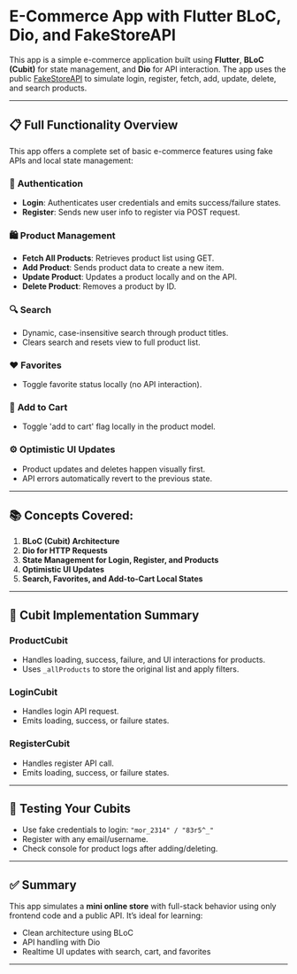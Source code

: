 # E-Commerce App with Flutter BLoC, Dio, and FakeStoreAPI

This app is a simple e-commerce application built using **Flutter**, **BLoC (Cubit)** for state management, and **Dio** for API interaction. The app uses the public [FakeStoreAPI](https://fakestoreapi.com/) to simulate login, register, fetch, add, update, delete, and search products.

---

## 📋 Full Functionality Overview

This app offers a complete set of basic e-commerce features using fake APIs and local state management:

### 🔐 **Authentication**

* **Login**: Authenticates user credentials and emits success/failure states.
* **Register**: Sends new user info to register via POST request.

### 🛍️ **Product Management**

* **Fetch All Products**: Retrieves product list using GET.
* **Add Product**: Sends product data to create a new item.
* **Update Product**: Updates a product locally and on the API.
* **Delete Product**: Removes a product by ID.

### 🔍 **Search**

* Dynamic, case-insensitive search through product titles.
* Clears search and resets view to full product list.

### ❤️ **Favorites**

* Toggle favorite status locally (no API interaction).

### 🛒 **Add to Cart**

* Toggle 'add to cart' flag locally in the product model.

### ⚙️ **Optimistic UI Updates**

* Product updates and deletes happen visually first.
* API errors automatically revert to the previous state.

---

## 📚 Concepts Covered:

1. **BLoC (Cubit) Architecture**
2. **Dio for HTTP Requests**
3. **State Management for Login, Register, and Products**
4. **Optimistic UI Updates**
5. **Search, Favorites, and Add-to-Cart Local States**

---

## 🔧 Cubit Implementation Summary

### ProductCubit

* Handles loading, success, failure, and UI interactions for products.
* Uses `_allProducts` to store the original list and apply filters.

### LoginCubit

* Handles login API request.
* Emits loading, success, or failure states.

### RegisterCubit

* Handles register API call.
* Emits loading, success, or failure states.

---

## 🧪 Testing Your Cubits

* Use fake credentials to login: `"mor_2314" / "83r5^_"`
* Register with any email/username.
* Check console for product logs after adding/deleting.

---

## ✅ Summary

This app simulates a **mini online store** with full-stack behavior using only frontend code and a public API. It’s ideal for learning:

* Clean architecture using BLoC
* API handling with Dio
* Realtime UI updates with search, cart, and favorites

---
